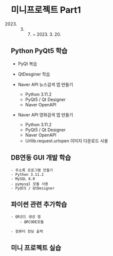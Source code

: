 # 미니프로젝트 Part1
2023. 3. 7. ~ 2023. 3. 20.

## Python PyQt5 학습
- PyQt 복습
- QtDesginer 학습
- Naver API 뉴스검색 앱 만들기
    - Python 3.11.2
    - PyQt5 / Qt Designer
    - Naver OpenAPI

- Naver API 영화검색 앱 만들기
    - Python 3.11.2
    - PyQt5 / Qt Designer
    - Naver OpenAPI
    - Urllib.request.urlopen 이미지 다운로드 사용

## DB연동 GUI 개발 학습
    - 주소록 프로그램 만들기
    - Python 3.11.2
    - MySQL 8.0
    - pymysql 모듈 사용
    - PyQt5 / QtDesigner

## 파이썬 관련 추가학습
    - QR코드 생성 앱
        - QRCODE모듈

    - 컴퓨터 정보 출력
    

## 미니 프로젝트 실습